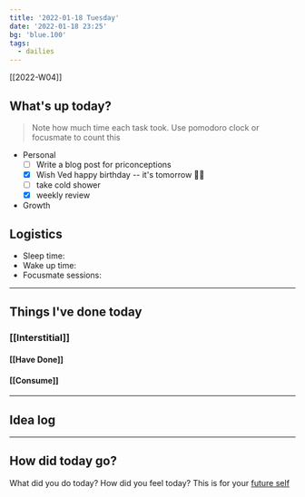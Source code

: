 ```yaml
---
title: '2022-01-18 Tuesday'
date: '2022-01-18 23:25'
bg: 'blue.100' 
tags:
  - dailies
---
```


[[2022-W04]]
## What's up today?
> Note how much time each task took. Use pomodoro clock or focusmate to count this
- Personal
	- [ ] Write a blog post for priconceptions
	- [x] Wish Ved happy birthday -- it's tomorrow 🤦‍♀️
	- [ ] take cold shower
	- [x] weekly review 
- Growth

## Logistics
- Sleep time:
- Wake up time:
- Focusmate sessions: 

___________________________
## Things I've done today

### [[Interstitial]]

#### [[Have Done]]

#### [[Consume]]

___________________________

## Idea log

___________________________
## How did today go?
What did you do today? How did you feel today? This is for your [future self](https://sive.rs/dj)